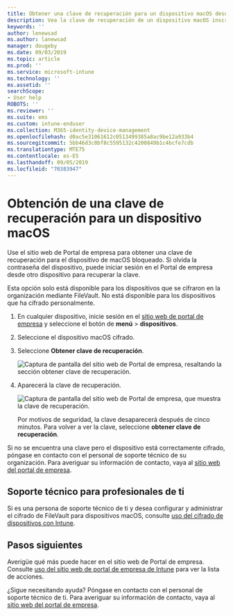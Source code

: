```yaml
---
title: Obtener una clave de recuperación para un dispositivo macOS desde el sitio web de Portal de empresa de Intune
description: Vea la clave de recuperación de un dispositivo macOS inscrito y administrado.
keywords: ''
author: lenewsad
ms.author: lanewsad
manager: dougeby
ms.date: 09/03/2019
ms.topic: article
ms.prod: ''
ms.service: microsoft-intune
ms.technology: ''
ms.assetid: ''
searchScope:
- User help
ROBOTS: ''
ms.reviewer: ''
ms.suite: ems
ms.custom: intune-enduser
ms.collection: M365-identity-device-management
ms.openlocfilehash: d0ac5e31061612c0513499385a8ac9be12a933b4
ms.sourcegitcommit: 5bb46d3c0bf8c5595132c4200849b1c4bcfe7cdb
ms.translationtype: MTE75
ms.contentlocale: es-ES
ms.lasthandoff: 09/05/2019
ms.locfileid: "70383947"
---
```

# <a name="get-a-recovery-key-for-a-macos-device"></a>Obtención de una clave de recuperación para un dispositivo macOS 
Use el sitio web de Portal de empresa para obtener una clave de recuperación para el dispositivo de macOS bloqueado. Si olvida la contraseña del dispositivo, puede iniciar sesión en el Portal de empresa desde otro dispositivo para recuperar la clave.  

Esta opción solo está disponible para los dispositivos que se cifraron en la organización mediante FileVault. No está disponible para los dispositivos que ha cifrado personalmente. 

1. En cualquier dispositivo, inicie sesión en el [sitio web de portal de empresa](https://portal.manage.microsoft.com) y seleccione el botón de **menú** > **dispositivos**.  
2. Seleccione el dispositivo macOS cifrado.  
3. Seleccione **Obtener clave de recuperación**.  

    ![Captura de pantalla del sitio web de Portal de empresa, resaltando la sección obtener clave de recuperación.](./media/1907-recovery2-cpweb-intune.PNG)  
    
1. Aparecerá la clave de recuperación.   

    ![Captura de pantalla del sitio web de Portal de empresa, que muestra la clave de recuperación.](./media/1907-recovery-cpweb-intune.PNG)  

    Por motivos de seguridad, la clave desaparecerá después de cinco minutos. Para volver a ver la clave, seleccione **obtener clave de recuperación**.

Si no se encuentra una clave pero el dispositivo está correctamente cifrado, póngase en contacto con el personal de soporte técnico de su organización. Para averiguar su información de contacto, vaya al [sitio web del portal de empresa](https://go.microsoft.com/fwlink/?linkid=2010980).  

## <a name="it-pro-support"></a>Soporte técnico para profesionales de ti  
Si es una persona de soporte técnico de ti y desea configurar y administrar el cifrado de FileVault para dispositivos macOS, consulte [uso del cifrado de dispositivos con Intune](https://docs.microsoft.com/intune/encrypt-devices).    

## <a name="next-steps"></a>Pasos siguientes  
Averigüe qué más puede hacer en el sitio web de Portal de empresa. Consulte [uso del sitio web de portal de empresa de Intune](using-the-intune-company-portal-website.md) para ver la lista de acciones.  

¿Sigue necesitando ayuda? Póngase en contacto con el personal de soporte técnico de ti. Para averiguar su información de contacto, vaya al [sitio web del portal de empresa](https://go.microsoft.com/fwlink/?linkid=2010980).  

